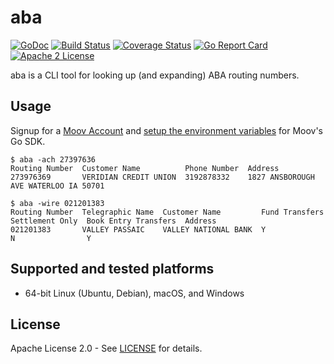 # aba

[![GoDoc](https://godoc.org/github.com/adamdecaf/aba?status.svg)](https://pkg.go.dev/github.com/adamdecaf/aba/pkg/aba)
[![Build Status](https://github.com/adamdecaf/aba/workflows/Go/badge.svg)](https://github.com/adamdecaf/aba/actions)
[![Coverage Status](https://codecov.io/gh/adamdecaf/aba/branch/master/graph/badge.svg)](https://codecov.io/gh/adamdecaf/aba)
[![Go Report Card](https://goreportcard.com/badge/github.com/adamdecaf/aba)](https://goreportcard.com/report/github.com/adamdecaf/aba)
[![Apache 2 License](https://img.shields.io/badge/license-Apache2-blue.svg)](https://raw.githubusercontent.com/adamdecaf/aba/master/LICENSE)

aba is a CLI tool for looking up (and expanding) ABA routing numbers.

## Usage

Signup for a [Moov Account](https://dashboard.moov.io) and [setup the environment variables](https://github.com/moovfinancial/moov-go?tab=readme-ov-file#moov---go-client) for Moov's Go SDK.

```
$ aba -ach 27397636
Routing Number  Customer Name          Phone Number  Address
273976369       VERIDIAN CREDIT UNION  3192878332    1827 ANSBOROUGH AVE WATERLOO IA 50701
```

```
$ aba -wire 021201383
Routing Number  Telegraphic Name  Customer Name         Fund Transfers  Settlement Only  Book Entry Transfers  Address
021201383       VALLEY PASSAIC    VALLEY NATIONAL BANK  Y               N                Y
```

## Supported and tested platforms

- 64-bit Linux (Ubuntu, Debian), macOS, and Windows

## License

Apache License 2.0 - See [LICENSE](LICENSE) for details.
